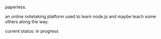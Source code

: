 paperless.

an online notetaking platform used to learn node.js and maybe teach some others along the way.

current status: in progress